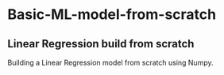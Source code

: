 # Basic-ML-model-from-scratch

## Linear Regression build from scratch

Building a Linear Regression model from scratch using Numpy. 


